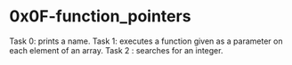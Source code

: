 # 0x0F-function_pointers

Task 0: prints a name.
Task 1: executes a function given as a parameter on each element of an array.
Task 2 :  searches for an integer.

